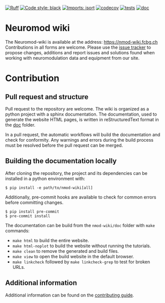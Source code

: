 [![Ruff](https://img.shields.io/endpoint?url=https://raw.githubusercontent.com/astral-sh/ruff/main/assets/badge/v2.json)](https://github.com/astral-sh/ruff)
[![Code style: black](https://img.shields.io/badge/code%20style-black-000000.svg)](https://github.com/psf/black)
[![Imports: isort](https://img.shields.io/badge/%20imports-isort-%231674b1?style=flat&labelColor=ef8336)](https://pycqa.github.io/isort/)
[![codecov](https://codecov.io/gh/fcbg-platforms/nmod-wiki/graph/badge.svg?token=5FRpE1NrCQ)](https://codecov.io/gh/fcbg-platforms/nmod-wiki)
[![tests](https://github.com/fcbg-platforms/nmod-wiki/actions/workflows/pytest.yaml/badge.svg?branch=main)](https://github.com/fcbg-platforms/nmod-wiki/actions/workflows/pytest.yaml)
[![doc](https://github.com/fcbg-platforms/nmod-wiki/actions/workflows/doc.yaml/badge.svg?branch=main)](https://github.com/fcbg-platforms/nmod-wiki/actions/workflows/doc.yaml)

# Neuromod wiki

The Neuromod-wiki is available at the address: https://nmod-wiki.fcbg.ch
Contributions in all forms are welcome. Please use the
[issue tracker](https://github.com/fcbg-platforms/nmod-wiki/issues) to propose changes,
additions and report issues and solutions found when working with neuromodulation data
and equipment from our site.

# Contribution

## Pull request and structure

Pull request to the repository are welcome. The wiki is organized as a python project
with a sphinx documentation. The documentation, used to generate the website HTML pages,
is written in reStructuredText format in the
[doc](https://github.com/fcbg-platforms/nmod-wiki/tree/main/doc) folder.

In a pull request, the automatic workflows will build the documentation and check for
conformity. Any warnings and errors during the build process must be resolved before the
pull request can be merged.

## Building the documentation locally

After cloning the repository, the project and its dependencies can be installed in a
python environment with:

```
$ pip install -e path/to/nmod-wiki[all]
```

Additionally, pre-commit hooks are available to check for common errors before
committing changes.

```
$ pip install pre-commit
$ pre-commit install
```

The documentation can be build from the `nmod-wiki/doc` folder with `make` commands:

- `make html` to build the entire website.
- `make html-noplot` to build the website without running the tutorials.
- `make clean` to remove the generated and build files.
- `make view` to open the build website in the default browser.
- `make linkcheck` followed by `make linkcheck-grep` to test for broken URLs.

## Additional information

Additional information can be found on the
[contributing guide](https://nmod-wiki.fcbg.ch/contributing.html).
